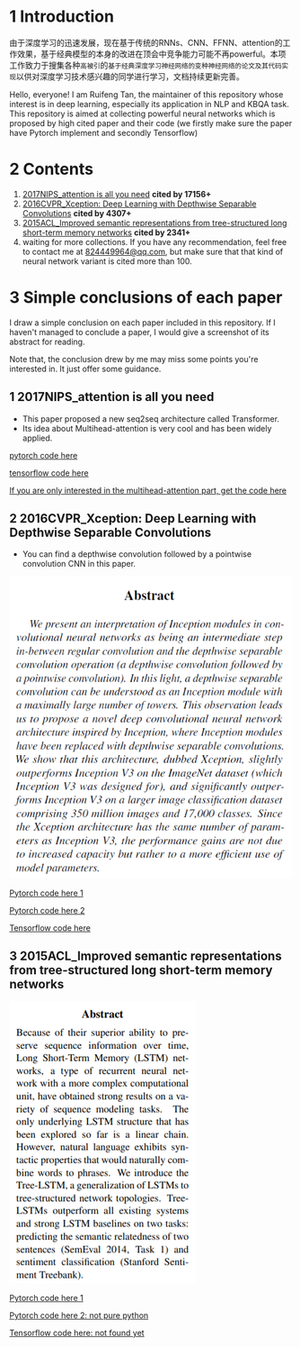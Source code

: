 # 1 Introduction

由于深度学习的迅速发展，现在基于传统的RNNs、CNN、FFNN、attention的工作效果，基于经典模型的本身的改进在顶会中竞争能力可能不再powerful。本项工作致力于搜集各种`高被引`的`基于经典深度学习神经网络的变种神经网络的论文及其代码实现`以供对深度学习技术感兴趣的同学进行学习，文档持续更新完善。

Hello, everyone! I am Ruifeng Tan, the maintainer of this repository whose interest is in deep learning, especially its application in NLP and KBQA task. This repository is aimed at collecting powerful neural networks which is proposed by high cited paper and their code (we firstly make sure the paper have Pytorch implement and secondly Tensorflow)

# 2 Contents

1. [2017NIPS_attention is all you need](https://arxiv.org/abs/1706.03762) **cited by 17156+**
2. [2016CVPR_Xception: Deep Learning with Depthwise Separable Convolutions](https://arxiv.org/abs/1610.02357) **cited by 4307+**
3. [2015ACL_Improved semantic representations from tree-structured long short-term memory networks](https://arxiv.org/abs/1503.00075) **cited by 2341+**
4. waiting for more collections. If you have any recommendation, feel free to contact me at 824449964@qq.com, but make sure that that kind of neural network variant is cited more than 100. 



# 3 Simple conclusions of each paper

I draw a simple conclusion on each paper included in this repository. If I haven't managed to conclude a paper, I would give a screenshot of its abstract for reading.

Note that, the conclusion drew by me may miss some points you're interested in. It just offer some guidance.

## 1 2017NIPS_attention is all you need

- This paper proposed a new seq2seq architecture called Transformer.
- Its idea about Multihead-attention is very cool and has been widely applied.

[pytorch code here](https://github.com/jadore801120/attention-is-all-you-need-pytorch)

[tensorflow code here](https://github.com/Kyubyong/transformer)

[If you are only interested in the multihead-attention part, get the code here](./attention_is_all_you_need)

## 2 2016CVPR_Xception: Deep Learning with Depthwise Separable Convolutions

- You can find a depthwise convolution followed by a pointwise convolution CNN in this paper.

![image-20210201205102804](images/image-20210201205102804.png)

[Pytorch code here 1](https://github.com/tstandley/Xception-PyTorch)

[Pytorch code here 2](./Xception)

[Tensorflow code here](https://github.com/kwotsin/TensorFlow-Xception)

## 3 2015ACL_Improved semantic representations from tree-structured long short-term memory networks

![image-20210201210242454](images/image-20210201210242454.png)

[Pytorch code here 1](https://github.com/dasguptar/treelstm.pytorch)

[Pytorch code here 2: not pure python](https://github.com/stanfordnlp/treelstm)

[Tensorflow code here: not found yet]()

